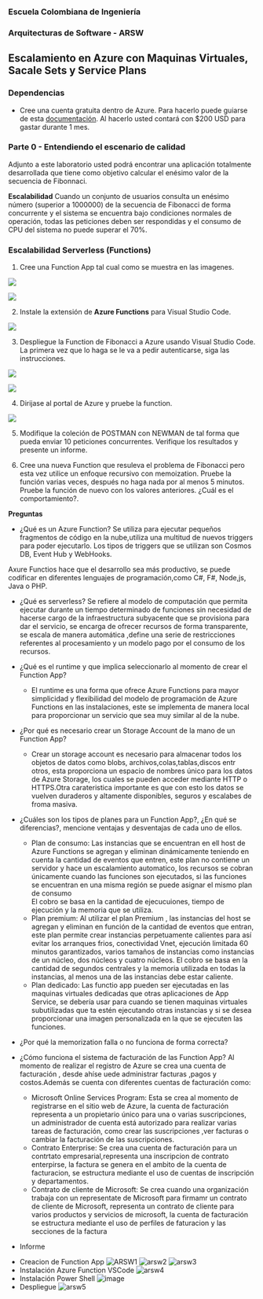 ### Escuela Colombiana de Ingeniería
### Arquitecturas de Software - ARSW

## Escalamiento en Azure con Maquinas Virtuales, Sacale Sets y Service Plans

### Dependencias
* Cree una cuenta gratuita dentro de Azure. Para hacerlo puede guiarse de esta [documentación](https://azure.microsoft.com/en-us/free/search/?&ef_id=Cj0KCQiA2ITuBRDkARIsAMK9Q7MuvuTqIfK15LWfaM7bLL_QsBbC5XhJJezUbcfx-qAnfPjH568chTMaAkAsEALw_wcB:G:s&OCID=AID2000068_SEM_alOkB9ZE&MarinID=alOkB9ZE_368060503322_%2Bazure_b_c__79187603991_kwd-23159435208&lnkd=Google_Azure_Brand&dclid=CjgKEAiA2ITuBRDchty8lqPlzS4SJAC3x4k1mAxU7XNhWdOSESfffUnMNjLWcAIuikQnj3C4U8xRG_D_BwE). Al hacerlo usted contará con $200 USD para gastar durante 1 mes.

### Parte 0 - Entendiendo el escenario de calidad

Adjunto a este laboratorio usted podrá encontrar una aplicación totalmente desarrollada que tiene como objetivo calcular el enésimo valor de la secuencia de Fibonnaci.

**Escalabilidad**
Cuando un conjunto de usuarios consulta un enésimo número (superior a 1000000) de la secuencia de Fibonacci de forma concurrente y el sistema se encuentra bajo condiciones normales de operación, todas las peticiones deben ser respondidas y el consumo de CPU del sistema no puede superar el 70%.

### Escalabilidad Serverless (Functions)

1. Cree una Function App tal cual como se muestra en las  imagenes.

![](images/part3/part3-function-config.png)

![](images/part3/part3-function-configii.png)

2. Instale la extensión de **Azure Functions** para Visual Studio Code.

![](images/part3/part3-install-extension.png)

3. Despliegue la Function de Fibonacci a Azure usando Visual Studio Code. La primera vez que lo haga se le va a pedir autenticarse, siga las instrucciones.

![](images/part3/part3-deploy-function-1.png)

![](images/part3/part3-deploy-function-2.png)

4. Dirijase al portal de Azure y pruebe la function.

![](images/part3/part3-test-function.png)

5. Modifique la coleción de POSTMAN con NEWMAN de tal forma que pueda enviar 10 peticiones concurrentes. Verifique los resultados y presente un informe.

6. Cree una nueva Function que resuleva el problema de Fibonacci pero esta vez utilice un enfoque recursivo con memoization. Pruebe la función varias veces, después no haga nada por al menos 5 minutos. Pruebe la función de nuevo con los valores anteriores. ¿Cuál es el comportamiento?.

**Preguntas**

* ¿Qué es un Azure Function?
Se utiliza para ejecutar pequeños fragmentos de código en la nube,utiliza una multitud de nuevos triggers para poder ejecutarlo. Los tipos de triggers que se utilizan son Cosmos DB, Event Hub y WebHooks.

Axure Functios hace que el desarrollo sea más productivo, se puede codificar en diferentes lenguajes de programación,como C#, F#, Node,js, Java o PHP.

* ¿Qué es serverless?
Se refiere al modelo de computación que permita ejecutar durante un tiempo determinado de funciones sin necesidad de hacerse cargo de la infraestructura subyacente que se provisiona para dar el servicio, se encarga de ofrecer recursos de forma transparente, se escala de manera automática ,define una serie de restricciones referentes al procesamiento y un modelo pago por el consumo de los recursos.

* ¿Qué es el runtime y que implica seleccionarlo al momento de crear el Function App?
  - El runtime es una forma que ofrece Azure Functions para mayor simplicidad y flexibilidad del modelo de programación de Azure Functions en las instalaciones, este se implementa de manera local para proporcionar un servicio que sea muy similar al de la nube.

* ¿Por qué es necesario crear un Storage Account de la mano de un Function App?
  - Crear un storage account es necesario para almacenar todos los objetos de datos como blobs, archivos,colas,tablas,discos entr otros, esta proporciona un espacio de nombres único para los datos de Azure Storage, los cuales se pueden acceder mediante HTTP o HTTPS.Otra carateristica importante es que con esto los datos se vuelven duraderos y altamente disponibles, seguros y escalabes de froma masiva.
* ¿Cuáles son los tipos de planes para un Function App?, ¿En qué se diferencias?, mencione ventajas y desventajas de cada uno de ellos.
  - Plan de consumo: Las instancias que se encuentran en ell host de Azure Functions se agregan y eliminan dinámicamente teniendo en cuenta la cantidad de eventos que entren, este plan no contiene un servidor y hace un escalamiento automatico, los recursos se cobran únicamente cuando las funciones son ejecutados, si las funciones se encuentran en una misma región se puede asignar el mismo plan de consumo  
  El cobro se basa en la cantidad de ejecucuiones, tiempo de ejecución y la memoria que se utiliza.
  - Plan premium: Al utilizar el plan Premium , las instancias del host se agregan y eliminan en función de la cantidad de eventos que entran, este plan permite crear instancias perpetuamente calientes para así evitar los arranques frios, conectividad Vnet, ejecución limitada 60 minutos garantizados, varios tamaños de instancias como instancias de un núcleo, dos núcleos y cuatro núcleos.
  El cobro se basa en la cantidad de segundos centrales y la memoria utilizada en todas la instancias, al menos una de las instancias debe estar caliente.
  - Plan dedicado: Las functio app pueden ser ejecutadas en las maquinas virtuales dedicadas que otras aplicaciones de App Service, se debería usar para cuando se tienen maquinas virtuales subutilizadas que ta estén ejecutando otras instancias y si se desea proporcionar una imagen personalizada en la que se ejecuten las funciones.
  
* ¿Por qué la memorization falla o no funciona de forma correcta?
* ¿Cómo funciona el sistema de facturación de las Function App?
Al momento de realizar el registro de Azure se crea una cuenta de facturación , desde ahíse uede administrar facturas ,pagos y costos.Además se cuenta con diferentes cuentas de facturación como:

  - Microsoft Online Services Program: Esta se crea al momento de registrarse en el sitio web de Azure, la cuenta de facturación representa a un propietario único para una o varias suscripciones, un administrador de cuenta está autorizado para realizar varias tareas de facturación, como crear las suscripciones ,ver facturas o cambiar la facturación de las suscripciones.
  - Contrato Enterprise: Se crea una cuenta de facturación para un contrtato empresarial,representa una inscripcion de contrato enterpirse, la factura se genera en el ambito de la cuenta de facturacion, se estructura mediante el uso de cuentas de inscripción y departamentos.
  - Contrato de cliente de Microsoft: Se crea cuando una organización trabaja con un representate de Microsoft para firmamr un contrato de cliente de Microsoft, representa un contrato de cliente para varios productos y servicios de microsoft, la cuenta de facturación se estructura mediante el uso de perfiles de faturacion y las secciones de la factura
  
* Informe
- Creacion de Function App
![ARSW1](https://user-images.githubusercontent.com/43153078/79776242-14778200-82fb-11ea-8a03-c248503e945e.PNG)
![arsw2](https://user-images.githubusercontent.com/43153078/79776245-15101880-82fb-11ea-9246-36e45acf5a6f.PNG)
![arsw3](https://user-images.githubusercontent.com/43153078/79776247-15a8af00-82fb-11ea-9c76-257f90d700ef.PNG)
- Instalación Azure Function VSCode
![arsw4](https://user-images.githubusercontent.com/43153078/79776249-15a8af00-82fb-11ea-9f95-a47945e4d701.PNG)
- Instalación Power Shell
![image](https://user-images.githubusercontent.com/43153078/79777186-80a6b580-82fc-11ea-8a1f-8e5b82db03c6.png)
- Despliegue
![arsw5](https://user-images.githubusercontent.com/43153078/79776252-16d9dc00-82fb-11ea-9c4b-a1ca70d7b092.PNG)
